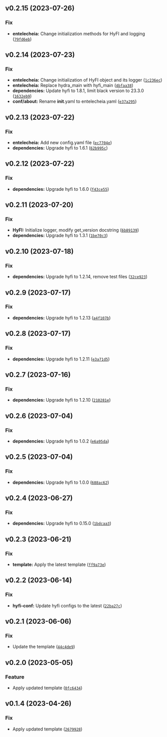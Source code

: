 <!--next-version-placeholder-->

## v0.2.15 (2023-07-26)
### Fix
* **entelecheia:** Change initialization methods for HyFI and logging ([`79fd6eb`](https://github.com/entelecheia/entelecheia/commit/79fd6eb8df7117a4f9e0abf31a0c2c718c2f6012))

## v0.2.14 (2023-07-23)
### Fix
* **entelecheia:** Change initialization of HyFI object and its logger ([`1c236ec`](https://github.com/entelecheia/entelecheia/commit/1c236eca021b13649554ff9065cc75935e5088b1))
* **entelecheia:** Replace hydra_main with hyfi_main ([`4bfaa38`](https://github.com/entelecheia/entelecheia/commit/4bfaa380e974ffcc03c4f00fcef49f88a594497b))
* **dependencies:** Update hyfi to 1.8.1, limit black version to 23.3.0 ([`1632eb9`](https://github.com/entelecheia/entelecheia/commit/1632eb975f1f31e54ca435a1b8214acedde27711))
* **conf/about:** Rename __init__.yaml to entelecheia.yaml ([`e37a295`](https://github.com/entelecheia/entelecheia/commit/e37a29565ca8b105d82c8a485f716f7e6fc6de66))

## v0.2.13 (2023-07-22)
### Fix
* **entelecheia:** Add new config.yaml file ([`ec7704e`](https://github.com/entelecheia/entelecheia/commit/ec7704e067c3114394a390710840c9b599a55409))
* **dependencies:** Upgrade hyfi to 1.6.1 ([`62b995c`](https://github.com/entelecheia/entelecheia/commit/62b995c784e50daa6112ab40bdeaeea4162b85ce))

## v0.2.12 (2023-07-22)
### Fix
* **dependencies:** Upgrade hyfi to 1.6.0 ([`f43ce55`](https://github.com/entelecheia/entelecheia/commit/f43ce55c04468ce6ae20f1c6eb28988f9bb4f8ca))

## v0.2.11 (2023-07-20)
### Fix
* **HyFI:** Initialize logger, modify get_version docstring ([`6b89139`](https://github.com/entelecheia/entelecheia/commit/6b8913993e5ad96f94912f131b7352b3dad11c00))
* **dependencies:** Upgrade hyfi to 1.3.1 ([`1be70c3`](https://github.com/entelecheia/entelecheia/commit/1be70c39c0f86f3303c8a40bf3204fafd9aca542))

## v0.2.10 (2023-07-18)
### Fix
* **dependencies:** Upgrade hyfi to 1.2.14, remove test files ([`32ce923`](https://github.com/entelecheia/entelecheia/commit/32ce9234b034a35fd65ac03f584c3640ca334071))

## v0.2.9 (2023-07-17)
### Fix
* **dependencies:** Upgrade hyfi to 1.2.13 ([`a4f107b`](https://github.com/entelecheia/entelecheia/commit/a4f107bae69b0e83626ddc885bd0ecbd73080c6c))

## v0.2.8 (2023-07-17)
### Fix
* **dependencies:** Upgrade hyfi to 1.2.11 ([`e3a71d5`](https://github.com/entelecheia/entelecheia/commit/e3a71d532fe8f952db851030282e573e5bb9cfd6))

## v0.2.7 (2023-07-16)
### Fix
* **dependencies:** Upgrade hyfi to 1.2.10 ([`210281e`](https://github.com/entelecheia/entelecheia/commit/210281e7a789b5f6843e8ff888ac77e1857aeed1))

## v0.2.6 (2023-07-04)
### Fix
* **dependencies:** Upgrade hyfi to 1.0.2 ([`e6a95da`](https://github.com/entelecheia/entelecheia/commit/e6a95da6a9826302e8045e30f57cf67ee330482b))

## v0.2.5 (2023-07-04)
### Fix
* **dependencies:** Upgrade hyfi to 1.0.0 ([`688ac62`](https://github.com/entelecheia/entelecheia/commit/688ac6268a09da40eb073a7b53435af490635e18))

## v0.2.4 (2023-06-27)
### Fix
* **dependencies:** Upgrade hyfi to 0.15.0 ([`1bdcaa3`](https://github.com/entelecheia/entelecheia/commit/1bdcaa3d182ea69c8653aa55f5739f8a0524dcf5))

## v0.2.3 (2023-06-21)
### Fix
* **template:** Apply the latest template ([`ff9a73e`](https://github.com/entelecheia/entelecheia/commit/ff9a73e932ce704ad91f2fe8a7e488e5d57092cd))

## v0.2.2 (2023-06-14)
### Fix
* **hyfi-conf:** Update hyfi configs to the latest ([`22ba27c`](https://github.com/entelecheia/entelecheia/commit/22ba27c223a4040d8186ceefffcb0048f1bc3c7e))

## v0.2.1 (2023-06-06)
### Fix
* Update the template ([`44c4de9`](https://github.com/entelecheia/entelecheia/commit/44c4de946ed16210b6b55da1d3450dc2dba2842a))

## v0.2.0 (2023-05-05)
### Feature
* Apply updated template ([`0fc6434`](https://github.com/entelecheia/entelecheia/commit/0fc6434aa5d3ca49ecb888e614070e8abb9f3501))

## v0.1.4 (2023-04-26)
### Fix
* Apply updated template ([`2679928`](https://github.com/entelecheia/entelecheia/commit/2679928d0a8702546fd491b94e16bca3f8fea363))

